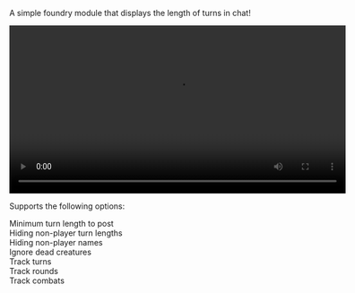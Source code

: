 A simple foundry module that displays the length of turns in chat!

<video src="https://github.com/leonissenbaum/Turn-Time-In-Chat/raw/main/Demo.mp4" controls width="600"></video>

Supports the following options:

Minimum turn length to post  
Hiding non-player turn lengths  
Hiding non-player names  
Ignore dead creatures  
Track turns  
Track rounds  
Track combats  
